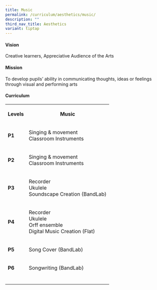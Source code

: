 ```yaml
---
title: Music
permalink: /curriculum/aesthetics/music/
description: ""
third_nav_title: Aesthetics
variant: tiptap
---
```

<h4><strong>Vision</strong></h4>
<p>Creative learners, Appreciative Audience of the Arts</p>
<h4><strong>Mission</strong></h4>
<p>To develop pupils’ ability in communicating thoughts, ideas or feelings
through visual and performing arts</p>
<h4><strong>Curriculum</strong></h4>
<table>
<tbody>
<tr>
<th rowspan="1" colspan="1">
<p>Levels</p>
</th>
<th rowspan="1" colspan="1">
<p>Music</p>
</th>
</tr>
<tr>
<td rowspan="1" colspan="1">
<p><strong>P1</strong>
</p>
</td>
<td rowspan="1" colspan="1">
<p>Singing &amp; movement
<br>Classroom Instruments</p>
</td>
</tr>
<tr>
<td rowspan="1" colspan="1">
<p><strong>P2</strong>
</p>
</td>
<td rowspan="1" colspan="1">
<p>Singing &amp; movement
<br>Classroom Instruments</p>
</td>
</tr>
<tr>
<td rowspan="1" colspan="1">
<p><strong>P3</strong>
</p>
</td>
<td rowspan="1" colspan="1">
<p>Recorder
<br>Ukulele
<br>Soundscape Creation (BandLab)</p>
</td>
</tr>
<tr>
<td rowspan="1" colspan="1">
<p><strong>P4</strong>
</p>
</td>
<td rowspan="1" colspan="1">
<p>Recorder
<br>Ukulele
<br>Orff ensemble
<br>Digital Music Creation (Flat)</p>
</td>
</tr>
<tr>
<td rowspan="1" colspan="1">
<p><strong>P5</strong>
</p>
</td>
<td rowspan="1" colspan="1">
<p>Song Cover (BandLab)</p>
</td>
</tr>
<tr>
<td rowspan="1" colspan="1">
<p><strong>P6</strong>
</p>
</td>
<td rowspan="1" colspan="1">
<p>Songwriting (BandLab)</p>
</td>
</tr>
<tr>
<td rowspan="1" colspan="1">
<p></p>
</td>
<td rowspan="1" colspan="1">
<p></p>
</td>
</tr>
</tbody>
</table>
<p></p>